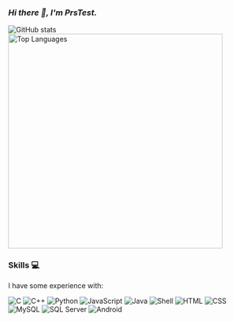 ### _Hi there 👋, I'm PrsTest._
<picture>
  <source media="(prefers-color-scheme: dark)" srcset="https://github-readme-stats.vercel.app/api?username=prstest&show_icons=true&theme=tokyonight&card_width=400">
  <source media="(prefers-color-scheme: light)" srcset="https://github-readme-stats.vercel.app/api?username=prstest&show_icons=true&card_width=400">
  <img alt="GitHub stats" src="https://github-readme-stats.vercel.app/api?username=prstest&show_icons=true&card_width=400">
</picture>

<picture>
  <source media="(prefers-color-scheme: dark)" srcset="https://github-readme-stats.vercel.app/api/top-langs/?username=prstest&layout=compact&theme=tokyonight&card_width=400"width="435">
  <source media="(prefers-color-scheme: light)" srcset="https://github-readme-stats.vercel.app/api/top-langs/?username=prstest&layout=compact&card_width=400"width="435">
  <img alt="Top Languages" src="https://github-readme-stats.vercel.app/api/top-langs/?username=prstest&layout=compact&card_width=400"width="435">
</picture>


### Skills 💻
I have some experience with:

![C](https://img.shields.io/badge/C-blue?style=flat-square&logo=c&logoColor=white)
![C++](https://img.shields.io/badge/C%2B%2B-blue?style=flat-square&logo=c%2B%2B&logoColor=white)
![Python](https://img.shields.io/badge/Python-blue?style=flat-square&logo=python&logoColor=white)
![JavaScript](https://img.shields.io/badge/JavaScript-yellow?style=flat-square&logo=javascript&logoColor=black)
![Java](https://img.shields.io/badge/Java-red?style=flat-square&logo=java&logoColor=white)
![Shell](https://img.shields.io/badge/Shell-black?style=flat-square&logo=gnu-bash&logoColor=white)
![HTML](https://img.shields.io/badge/HTML-orange?style=flat-square&logo=html5&logoColor=white)
![CSS](https://img.shields.io/badge/CSS-blue?style=flat-square&logo=css3&logoColor=white)
![MySQL](https://img.shields.io/badge/MySQL-blue?style=flat-square&logo=mysql&logoColor=white)
![SQL Server](https://img.shields.io/badge/SQL%20Server-red?style=flat-square&logo=microsoft-sql-server&logoColor=white)
![Android](https://img.shields.io/badge/Android-3DDC84?style=flat-square&logo=android&logoColor=white)
